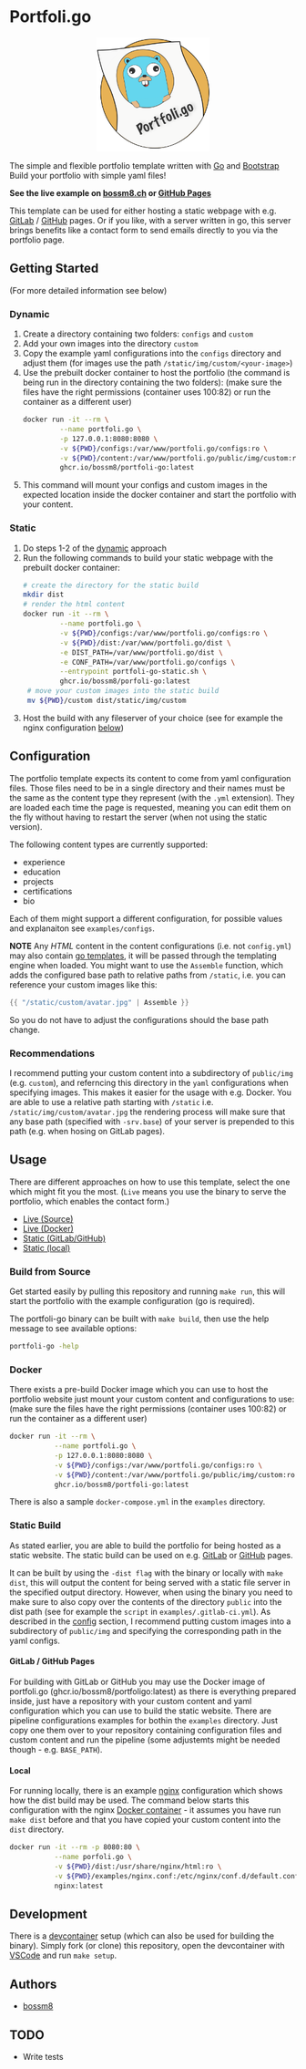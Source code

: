 # Portfoli.go

<p align="center">
    <img src="./public/img/portfoli.go-yellow.svg" style="width: 200px" />
</p>

The simple and flexible portfolio template written with [Go](https://golang.org) and [Bootstrap](https://getbootstrap.com)
Build your portfolio with simple yaml files!

**See the live example on [bossm8.ch](https://me.bossm8.ch) or [GitHub Pages](https://bossm8.github.io/portfoli.go)** 

This template can be used for either hosting a static webpage with e.g. 
[GitLab](https://docs.gitlab.com/ee/user/project/pages/) / [GitHub](https://pages.github.com) pages. Or if you
like, with a server written in go, this server brings benefits like a contact form to send emails directly
to you via the portfolio page.

## Getting Started

(For more detailed information see below)

### Dynamic

1. Create a directory containing two folders: `configs` and `custom`
2. Add your own images into the directory `custom`
3. Copy the example yaml configurations into the `configs` directory and adjust them (for images use the path `/static/img/custom/<your-image>`)
4. Use the prebuilt docker container to host the portfolio (the command is being run in the directory containing the two folders):
   (make sure the files have the right permissions (container uses 100:82) or run the container as a different user)
   ```bash
   docker run -it --rm \
            --name portfoli.go \
            -p 127.0.0.1:8080:8080 \
            -v ${PWD}/configs:/var/www/portfoli.go/configs:ro \
            -v ${PWD}/content:/var/www/portfoli.go/public/img/custom:ro \
            ghcr.io/bossm8/portfoli-go:latest
   ```
5. This command will mount your configs and custom images in the expected location inside the docker container and start the portfolio with your content.

### Static

1. Do steps 1-2 of the [dynamic](#dynamic) approach
2. Run the following commands to build your static webpage with the prebuilt docker container:
   ```bash
   # create the directory for the static build
   mkdir dist
   # render the html content
   docker run -it --rm \
            --name portfoli.go \
            -v ${PWD}/configs:/var/www/portfoli.go/configs:ro \
            -v ${PWD}/dist:/var/www/portfoli.go/dist \
            -e DIST_PATH=/var/www/portfoli.go/dist \
            -e CONF_PATH=/var/www/portfoli.go/configs \
            --entrypoint portfoli-go-static.sh \
            ghcr.io/bossm8/porfoli-go:latest
    # move your custom images into the static build
    mv ${PWD}/custom dist/static/img/custom
    ```
3. Host the build with any fileserver of your choice (see for example the nginx configuration [below](#local))


## Configuration

The portfolio template expects its content to come from yaml configuration files.
Those files need to be in a single directory and their names must be the same as the 
content type they represent (with the `.yml` extension). They are loaded each time
the page is requested, meaning you can edit them on the fly without having to restart
the server (when not using the static version).

The following content types are currently supported:

* experience
* education
* projects
* certifications
* bio

Each of them might support a different configuration, for possible values and explanaiton see `examples/configs`.

**NOTE** Any *HTML* content in the content configurations (i.e. not `config.yml`) may 
also contain [go templates](https://pkg.go.dev/text/template), it will be passed through 
the templating engine when loaded. You might want to use the `Assemble` function, which
adds the configured base path to relative paths from `/static`, i.e. you can reference your custom images like this:

```go
{{ "/static/custom/avatar.jpg" | Assemble }}
```

So you do not have to adjust the configurations should the base path change.

### Recommendations

I recommend putting your custom content into a subdirectory of `public/img` (e.g. `custom`), and referncing
this directory in the `yaml` configurations when specifying images. This makes it easier for the usage with e.g. Docker. 
You are able to use a relative path starting with `/static` i.e. `/static/img/custom/avatar.jpg` the rendering process will 
make sure that any base path (specified with `-srv.base`) of your server is prepended to this path (e.g. when hosing on GitLab pages).


## Usage

There are different approaches on how to use this template, select the one which might fit you the most.
(`Live` means you use the binary to serve the portfolio, which enables the contact form.)

* [Live (Source)](#build-from-Source)
* [Live (Docker)](#docker)
* [Static (GitLab/GitHub)](#gitlab--github-pages)
* [Static (local)](#local)

### Build from Source 

Get started easily by pulling this repository and running `make run`, this will
start the portfolio with the example configuration (go is required).

The portfoli-go binary can be built with `make build`, then use
the help message to see available options:

```bash
portfoli-go -help
```

### Docker

There exists a pre-build Docker image which you can use to host the portfolio website 
just mount your custom content and configurations to use:
(make sure the files have the right permissions (container uses 100:82) or run the container as a different user)

```bash
docker run -it --rm \
           --name portfoli.go \
           -p 127.0.0.1:8080:8080 \
           -v ${PWD}/configs:/var/www/portfoli.go/configs:ro \
           -v ${PWD}/content:/var/www/portfoli.go/public/img/custom:ro \
           ghcr.io/bossm8/portfoli-go:latest
```

There is also a sample `docker-compose.yml` in the `examples` directory.

### Static Build

As stated earlier, you are able to build the portfolio for being hosted as a static website.
The static build can be used on e.g. [GitLab](https://docs.gitlab.com/ee/user/project/pages/) 
or [GitHub](https://pages.github.com) pages.

It can be built by using the `-dist flag` with the binary or locally with `make dist`, this will output
the content for being served with a static file server in the specified output directory.
However, when using the binary you need to make sure to also copy over the contents of the directory
`public` into the dist path (see for example the `script` in `examples/.gitlab-ci.yml`). 
As described in the [config](#recommendations) section, I recommend putting 
custom images into a subdirectory of `public/img` and specifying the corresponding path in the yaml configs.

#### GitLab / GitHub Pages

For building with GitLab or GitHub you may use the Docker image of portfoli.go (ghcr.io/bossm8/portfoligo:latest) 
as there is everything prepared inside, just have a repository with your custom content and yaml configuration
which you can use to build the static website. There are pipeline configurations examples for bothin the `examples` directory.
Just copy one them over to your repository containing configuration files and custom content and run the pipeline
(some adjustemts might be needed though - e.g. `BASE_PATH`).

#### Local

For running locally, there is an example [nginx](https://nginx.com) configuration which shows how the dist build may be used.
The command below starts this configuration with the nginx [Docker container](https://hub.docker.com/_/nginx) - 
it assumes you have run `make dist` before and that you have copied your custom content into the `dist` directory.

```bash
docker run -it --rm -p 8080:80 \
           --name porfoli.go \
           -v ${PWD}/dist:/usr/share/nginx/html:ro \
           -v ${PWD}/examples/nginx.conf:/etc/nginx/conf.d/default.conf:ro \
           nginx:latest
```

## Development

There is a [devcontainer](https://code.visualstudio.com/docs/devcontainers/containers) 
setup (which can also be used for building the binary). Simply fork (or clone) this repository,
open the devcontainer with [VSCode](https://code.visualstudio.com/) and run `make setup`.

## Authors

* [bossm8](https://github.com/bossm8)

## TODO

* Write tests
